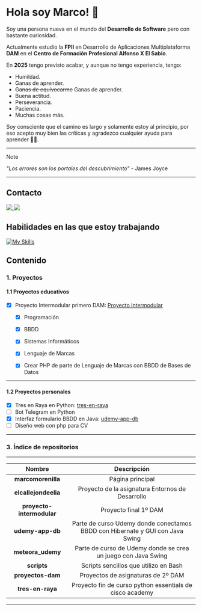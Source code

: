 
# Hola soy Marco! 🌱

Soy una persona nueva en el mundo del **Desarrollo de Software** pero con bastante curiosidad.

Actualmente estudio la **FPII** en Desarrollo de Aplicaciones Multiplataforma **DAM** en el **Centro de Formación Profesional Alfonso X El Sabio**.

En **2025** tengo previsto acabar, y aunque no tengo experiencia, tengo:

- Humildad.
- Ganas de aprender.
- ~~Ganas de equivocarme~~ Ganas de aprender.
- Buena actitud.
- Perseverancia.
- Paciencia.
- Muchas cosas más.

Soy consciente que el camino es largo y solamente estoy al principio, por eso acepto muy bien las críticas y agradezco  cualquier ayuda para aprender 👨‍💻.

***

> [!NOTE]
> 
> _"Los errores son los portales del descubrimiento"_ - James Joyce
> 


***
## Contacto

<p align="left">
  <a href="https://es.linkedin.com/in/marco-antonio-morenilla-alonso-826b0490">
    <img src="https://skillicons.dev/icons?i=linkedin&perline=2" />
  </a>
  <a href="mailto:mmorenilla.dev@gmail.com">
    <img src="https://skillicons.dev/icons?i=gmail&perline=2&theme=light" />
  </a>
</p>

## Habilidades en las que estoy trabajando
[![My Skills](https://skillicons.dev/icons?i=idea,vscode,java,kotlin,mongodb,html,css,php,py,aws,git,github,arch,bash,neovim,notion,obsidian&perline=8&theme=light)](https://skillicons.dev)

## Contenido

### 1. Proyectos


#### 1.1 Proyectos educativos

- [x] Proyecto Intermodular primero DAM: [Proyecto Intermodular](https://github.com/marcomorenilla/proyecto-intermodular)
    - [x] Programación
    - [x] BBDD
    - [x] Sistemas Informáticos
    - [x] Lenguaje de Marcas
    - [x] Crear PHP de parte de Lenguaje de Marcas con BBDD de Bases de Datos


***

#### 1.2 Proyectos personales

- [x] Tres en Raya en Python: [tres-en-raya](https://github.com/marcomorenilla/tres-en-raya)
- [ ] Bot Telegram en Python
- [x] Interfaz formulario BBDD en Java: [udemy-app-db](https://github.com/marcomorenilla/udemy-app-db)
- [ ] Diseño web con php para CV
      
***
### 3. Índice de repositorios

***

|           Nombre          |                                            Descripción                                             |
| :----------------------: | :------------------------------------------------------------------------------------------------: |
|**marcomorenilla**        |Página principal                                                                                    |
|**elcallejondeelia**      |Proyecto de la asignatura Entornos de Desarrollo                                                    |
|**proyecto-intermodular**  |Proyecto final 1º DAM                                                                               |
|**udemy-app-db**          | Parte de curso Udemy donde conectamos BBDD con Hibernate y GUI con Java Swing                      |                                                                        
|**meteora_udemy**         |Parte de curso de Udemy donde se crea un juego con Java Swing                                       |
|**scripts**               |Scripts sencillos que utilizo en Bash                                                               |  
|**proyectos-dam**          |Proyectos de asignaturas de 2º DAM                                                                  |
|**tres-en-raya**          |Proyecto fin de curso python essentials de cisco academy                                            |

***
